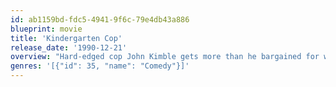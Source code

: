 ```yaml
---
id: ab1159bd-fdc5-4941-9f6c-79e4db43a886
blueprint: movie
title: 'Kindergarten Cop'
release_date: '1990-12-21'
overview: "Hard-edged cop John Kimble gets more than he bargained for when he goes undercover as a kindergarten teacher to get the goods on a brutal drug lord while at the same time protecting the man's young son. Pitted against a class of boisterous moppets whose antics try his patience and test his mettle, Kimble may have met his match … in more ways than one."
genres: '[{"id": 35, "name": "Comedy"}]'
---
```

